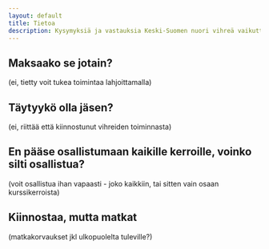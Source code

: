 ```yaml
---
layout: default
title: Tietoa
description: Kysymyksiä ja vastauksia Keski-Suomen nuori vihreä vaikuttaja -kurssiin liittyen
---
```


## Maksaako se jotain?
(ei, tietty voit tukea toimintaa lahjoittamalla)

## Täytyykö olla jäsen?
(ei, riittää että kiinnostunut vihreiden toiminnasta)

## En pääse osallistumaan kaikille kerroille, voinko silti osallistua?
(voit osallistua ihan vapaasti - joko kaikkiin, tai sitten vain osaan kurssikerroista)

## Kiinnostaa, mutta matkat
(matkakorvaukset jkl ulkopuolelta tuleville?)
